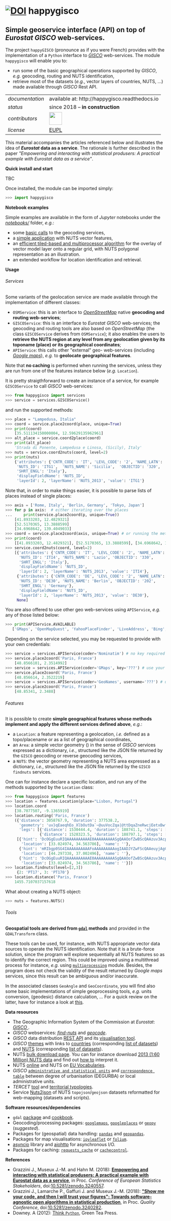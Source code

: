 [![DOI](https://zenodo.org/badge/125985870.svg)](https://zenodo.org/badge/latestdoi/125985870) 
happygisco
=========

Simple geoservice interface (API) on top of _Eurostat_ _GISCO_ web-services.
---

 The project `happyGISCO` (pronounce as if you were French) provides with the implementation of a `Python` interface to [_GISCO_](http://ec.europa.eu/eurostat/web/gisco) web-services. The module `happygisco` will enable you to:
 
 * run some of the basic geographical operations supported by _GISCO_, *e.g.* geocoding, routing and NUTS identification,
 * retrieve most of the datasets (*e.g.*, vector layers of countries, NUTS, ...) made available through _GISCO_ Rest API.

<table align="center">
    <tr> <td align="left"><i>documentation</i></td> <td align="left">available at: http://happygisco.readthedocs.io</td> </tr> 
    <tr> <td align="left"><i>status</i></td> <td align="left">since 2018 &ndash; <b>in construction</b></td></tr> 
    <tr> <td align="left"><i>contributors</i></td> 
    <td align="left" valign="middle">
<a href="https://github.com/gjacopo"><img src="https://github.com/gjacopo.png" width="40"></a>
</td> </tr> 
    <tr> <td align="left"><i>license</i></td> <td align="left"><a href="https://joinup.ec.europa.eu/sites/default/files/eupl1.1.-licence-en_0.pdfEUPL">EUPL</a> </td> </tr> 
</table>

This material accompanies the articles referenced below and illustrates the idea of **_Eurostat_ data as a service**. The rationale is further described in the paper _"Empowering and interacting with statistical produsers: A practical example with Eurostat data as a service"_.

**Quick install and start**

TBC

Once installed, the module can be imported simply:

```python
>>> import happygisco
```

<!-- .. ` ok, I just added that here for a clean editing of code blocks in Xcode... sorry this is useless! -->

**Notebook examples**

Simple examples are available in the form of _Jupyter_ notebooks under the [_notebooks/_](https://github.com/eurostat/happyGISCO/tree/master/notebooks) folder, *e.g.*:

* some [basic calls](http://nbviewer.jupyter.org/github/eurostat/happyGISCO/blob/master/notebooks/01_example_GISCO_services.ipynb) to the geocoding services,
* a [simple application](http://nbviewer.jupyter.org/github/eurostat/happyGISCO/blob/master/notebooks/02_example_GISCO_features.ipynb) with NUTS vector features,
* an [efficient tiled-based and multiprocessor algorithm](http://nbviewer.jupyter.org/github/eurostat/happyGISCO/blob/master/notebooks/03_algorithm_layers_overlay.ipynb) for the overlay of vector model layer onto a regular grid, with NUTS polygonal representation as an illustration.
* an extended workflow for location identification and retrieval. 

**Usage**

###### Services

Some variants of the geolocation service are made available through the implementation of different classes:

* `OSMService`:  this is an interface to [_OpenStreetMap_](https://www.openstreetmap.org)  native **geocoding and routing web-services**;
* `GISCOService`: this is an interface to _Eurostat_ _GISCO_ web-services; the geocoding and routing tools are also based on _OpenStreetMap_ (the class `GISCOService` derives from `OSMService`); it also enables the users to **retrieve the NUTS region at any level from any geolocation given by its toponame (place) or its geographical coordinates**;
* `APIService`: this calls other "external" geo- web-services (including  [_Google maps_](https://cloud.google.com/maps-platform/)), *e.g.* to **geolocate geographical features**.

Note that **no caching** is performed when running the services, unless they are run from one of the features instance below (*e.g.* `Location`).

It is pretty straigthforward to create an instance of a service, for example `GISCOService` to call _GISCO_ web-services:

```python
>>> from happygisco import services
>>> service = services.GISCOService()
```

<!-- .. ` -->
and run the supported methods:
 
```python
>>> place = "Lampedusa, Italia"
>>> coord = service.place2coord(place, unique=True)
>>> print(coord)
    [35.511134150000004, 12.59629135962961]
>>> alt_place = service.coord2place(coord)
>>> print(alt_place)
    'Strada di Ponente, Lampedusa e Linosa, (Sicily), Italy'
>>> nuts = service.coord2nuts(coord, level=2)
>>> print(nuts)
    {'attributes': {'CNTR_CODE': 'IT', 'LEVL_CODE': '2', 'NAME_LATN': 'Sicilia',
     'NUTS_ID': 'ITG1',  'NUTS_NAME': 'Sicilia',  'OBJECTID': '320',
     'SHRT_ENGL': 'Italy'},
     'displayFieldName': 'NUTS_ID',
     'layerId': 2, 'layerName': 'NUTS_2013', 'value': 'ITG1'}
```

 <!-- .. ` -->
Note that, in order to make things easier, it is possible to parse lists of places instead of single places: 
 
```python
>>> axis = ['Rome, Italy', 'Berlin, Germany', 'Tokyo, Japan']
>>> for p in axis:  # either iterating over the places
...     print(service.place2coord(p, unique=True))
    [41.8933203, 12.4829321]
    [52.5170365, 13.3888599]
    [34.6968642, 139.4049033]
>>> coord = service.place2coord(axis, unique=True) # or running the method for the whole list
>>> print(coord)
    [[41.8933203, 12.4829321], [52.5170365, 13.3888599], [34.6968642, 139.4049033]]
>>> service.coord2nuts(coord, level=2)
    [{'attributes': {'CNTR_CODE': 'IT', 'LEVL_CODE': '2', 'NAME_LATN': 'Lazio',
      'NUTS_ID': 'ITI4', 'NUTS_NAME': 'Lazio', 'OBJECTID': '330',
      'SHRT_ENGL': 'Italy'},
      'displayFieldName': 'NUTS_ID',
      'layerId': 2, 'layerName': 'NUTS_2013', 'value': 'ITI4'},
     {'attributes': {'CNTR_CODE': 'DE', 'LEVL_CODE': '2', 'NAME_LATN': 'Berlin',
      'NUTS_ID': 'DE30', 'NUTS_NAME': 'Berlin', 'OBJECTID': '202',
      'SHRT_ENGL': 'Germany'},
      'displayFieldName': 'NUTS_ID',
      'layerId': 2, 'layerName': 'NUTS_2013', 'value': 'DE30'},
     None]
```
 
<!-- .. ` -->
You are also offered to use other geo web-services using `APIService`, *e.g.* any of those listed below:

 ```python 
>>> print(APIService.AVAILABLE)
    ['GMaps', 'OpenMapQuest', 'YahooPlaceFinder', 'LiveAddress', 'Bing', 'GeoNames', 'GoogleV3', 'Nominatim', 'MapQuest'] 
```

<!-- .. ` -->
Depending on the service selected, you may be requested to provide with your own credentials:
 
```python 
>>> service = services.APIService(coder='Nominatim') # no key required
>>> service.place2coord('Paris, France')
    [48.8566101, 2.3514992]
>>> service = services.APIService(coder='GMaps', key='???') # use your own key here
>>> service.place2coord('Paris, France')
    [48.856614, 2.3522219]
>>> service = services.APIService(coder='GeoNames', username='???') # use your own username here
>>> service.place2coord('Paris, France')
    [48.85341, 2.3488]
```

<!-- .. ` -->
###### Features

It is possible to create **simple geographical features whose methods implement and apply the different services defined above**, *e.g.*:

* a `Location`: a feature representing a geolocation, *i.e.* defined as a topo/placename or as a list of geographical coordinates,
* an `Area`: a simple vector geometry () in the sense of _GISCO_ services expressed as a dictionary, *i.e.*, structured like the JSON file returned by the  `GISCO` geocoding or reverse geocoding services,
* a `NUTS`: the vector geometry representing a NUTS area expressed as a dictionary, *i.e.*, structured like the JSON file returned by the  `GISCO` `findnuts` services.

One can for instance declare a specific location, and run any of the methods supported by the `Location` class:

```python
>>> from happygisco import features
>>> location = features.Location(place="Lisbon, Portugal")
>>> location.coord
    [38.7077507, -9.1365919]
>>> location.routing('Paris, France')
    ({'distance': 3058767.9, 'duration': 377538.2,
      'geometry': 'uv}qEaeqhEo_XlbOutDa`~@uuVocZqa|@ttDqaZneRwcjEetxBwfYags@}_nAugsAmaYcmcApxCiiuDcvi@webB`dFeix@q}VqdvAfaj@greAtqEuwi@c~QmvqCuhZ}o`AzzVkv{@egOo|Vjf@avyCrlZocsFwo_@ef`DgdKkqQ{gPbkA{pUgwq@h{[s}`B`hJsgnBaq^oMetAkab@q~j@at~@hbd@yheAhmh@gad@vyz@dit@uxz@kjt@knh@lbd@ibd@xheAp~j@`t~@dtAjab@`q^nMahJrgnBe|[x}`BvqU`wq@nkPsgAt_KlnQdo_@r}_DwkZlksFkg@joyCdhOjzVk{V|f|@vhZph`Ab~Q`vqCsnEjpi@wdj@tyeAx|Vd`vA_cF~mx@~ui@tebB_yCtguD~aYjocAn`nAhgsAtfYrgs@pdjEbrxBhaZieR~a|@{tD`vV|cZ~}F`_}@nuUaaN',
      'legs': [{'distance': 1530444.4, 'duration': 188741.1, 'steps': [], 'summary': ''},
               {'distance': 1528323.5, 'duration': 188797.1, 'steps': [], 'summary': ''}]},
     [{'hint': 'DcOGgEuuRIQAAAAAAAAAAE0AAAAAAAAASgQAAOofZwBScQAAzuv3AcpmDwImok4CMZZ0_wAAAQEZfn5e',
       'location': [33.024974, 34.563786], 'name': ''},
      {'hint': 'mRIbgp0SG4IAAAAAAAAAAFoAAAAAAAAAogIAADJYZwFScQAAeuyjAgCdNAIifukCi-EjAAAAAQEZfn5e',
       'location': [44.297338, 37.002496], 'name': ''},
      {'hint': 'DcOGgEuuRIQAAAAAAAAAAE0AAAAAAAAASgQAAOofZwBScQAAzuv3AcpmDwLU3csCvrFGAAAAAQEZfn5e',
       'location': [33.024974, 34.563786], 'name': ''}])
>>> location.findnuts(level=[2,3])
     {2: 'PT17', 3: 'PT170'}
>>> location.distance('Paris, France')
    1455.7107037157618
```

<!-- .. ` -->
What about creating a NUTS object:

```python 
>>> nuts = features.NUTS()
```

<!-- .. ` -->
###### Tools

**Geospatial tools are derived from [`gdal`](http://gdal.org) methods** and provided in the `GDALTransform` class. 

These tools can be used, for instance, with NUTS appropriate vector data sources to operate the NUTS identification. Note that it is a brute-force solution, since the program will explore sequentially all NUTS features so as to identify the correct region. This could be improved using a multithread process for instance, _e.g._ using [`multiprocessing`](https://docs.python.org/3.4/library/multiprocessing.html?highlight=process) module. Besides, the program does not check the validity of the result returned by _Google maps_ services, since this result can be ambiguous and/or inaccurate.
 
In the associated classes `GeoAngle` and `GeoCoordinate`, you will find also some basic implementations of simple geoprocessing tools, *e.g.* units conversion, (geodesic) distance calculation, ... For a quick review on the latter, have for instance a look at [this](https://www.timeanddate.com/worldclock/distanceresult.html?p1=195&p2=133).

**<a name="Data"></a>Data resources**
 
* The Geographic Information System of the Commission at _Eurostat_: [_GISCO_ ](http://ec.europa.eu/eurostat/web/gisco/overview).
* _GISCO_ webservices: [_find-nuts_](http://europa.eu/webtools/rest/gisco/nuts/find-nuts.py) and [_geocode_](http://europa.eu/webtools/rest/gisco/api?).
* _GISCO_ data distribution [REST API](http://ec.europa.eu/eurostat/cache/GISCO/distribution/v2) and its [visualisation tool](http://ec.europa.eu/eurostat/cache/RCI).
* _GISCO_ [themes](http://ec.europa.eu/eurostat/cache/GISCO/distribution/v2/themes.json) with links to [countries](http://ec.europa.eu/eurostat/cache/GISCO/distribution/v2/countries/) (corresponding [list of datasets](http://ec.europa.eu/eurostat/cache/GISCO/distribution/v2/countries/datasets.json)) and [NUTS](http://ec.europa.eu/eurostat/cache/GISCO/distribution/v2/nuts/) (corresponding [list of datasets](http://ec.europa.eu/eurostat/cache/GISCO/distribution/v2/nuts/datasets.json)).
* NUTS [bulk download page](http://ec.europa.eu/eurostat/cache/GISCO/distribution/v2/nuts/download/). You can for instance download [2013 (1:60 Million) NUTS data](http://ec.europa.eu/eurostat/cache/GISCO/distribution/v2/nuts/download/ref-nuts-2013-60m.shp.zip) and find out [how to](http://ec.europa.eu/eurostat/documents/4311134/4366152/guidelines-geographic-data.pdf) interpret it.
* NUTS [online](http://ec.europa.eu/eurostat/web/regions-and-cities/overview) and NUTS on [EU Vocabularies](https://op.europa.eu/en/web/eu-vocabularies/dataset/-/resource?uri=http://publications.europa.eu/resource/dataset/nuts).
* _GISCO_ [`administrative and statistical units`](http://ec.europa.eu/eurostat/web/gisco/geodata/reference-data/administrative-units-statistical-units) and [`correspondence table`](http://ec.europa.eu/eurostat/ramon/miscellaneous/index.cfm?TargetUrl=DSP_DEGURBA) between degree of urbanisation (DEGURBA) or local administrative units. 
* _TERCET_ [tool](http://ec.europa.eu/eurostat/tercet) and [territorial typologies](http://ec.europa.eu/eurostat/web/nuts/tercet-territorial-typologies).
* Service [Nuts2json](https://github.com/eurostat/Nuts2json) of NUTS `topojson`/`geojson` datasets reformatted for web-mapping (datasets and scripts).
 
**<a name="Software"></a>Software resources/dependencies**

* `gdal` [package](https://pypi.python.org/pypi/GDAL) and [cookbook](https://pcjericks.github.io/py-gdalogr-cookbook/index.html).
* Geocoding/processing packages: [`googlemaps`](https://pypi.python.org/pypi/googlemaps/), [`googleplaces`](https://github.com/slimkrazy/python-google-places) or [`geopy`](https://github.com/geopy/geopy) (_suggested_).
* Packages for (geospatial) data handling: [`pandas`](http://pandas.pydata.org) and [`geopandas`](http://geopandas.org).
* Packages for map visualisations: [`ipyleaflet`](https://github.com/jupyter-widgets/ipyleaflet) or [`folium`](https://github.com/python-visualization/folium).
* [asyncio](https://docs.python.org/3/library/asyncio.html) library and [aiohttp](https://pypi.org/project/aiohttp/) for asynchronous I/O.
* Packages for caching: [`requests_cache`](https://pypi.python.org/pypi/requests-cache) or [`cachecontrol`](https://pypi.python.org/pypi/requests-cache). 

**<a name="References"></a>References**

* Grazzini J., Museux J.-M. and Hahn M. (2018): [**Empowering and interacting with statistical produsers: A practical example with Eurostat data as a service**](https://www.researchgate.net/publication/325973362_Empowering_and_interacting_with_statistical_produsers_a_practical_example_with_Eurostat_data_as_a_service), in Proc. _Conference of European Statistics Stakeholders_, doi:[10.5281/zenodo.3240557](https://dx.doi.org/10.5281/zenodo.3240557).
* Grazzini J., Lamarche P., Gaffuri J. and Museux J.-M. (2018): [**"Show me your code, and then I will trust your figures": Towards software-agnostic open algorithms in statistical production**](https://www.researchgate.net/publication/325320551_Show_me_your_code_and_then_I_will_trust_your_figures_Towards_software-agnostic_open_algorithms_in_statistical_production), in Proc. _Quality Conference_, doi:[10.5281/zenodo.3240282](https://dx.doi.org/10.5281/zenodo.3240282).
* Downey. A (2012): [Think `Python`](http://www.greenteapress.com/thinkpython/thinkpython.pdf), Green Tea Press.
